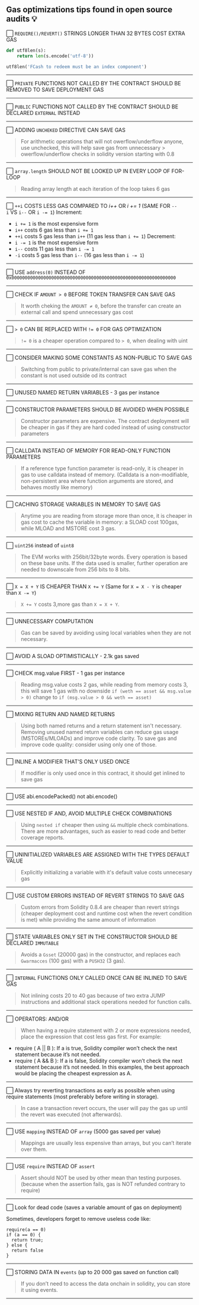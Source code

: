 ## Gas optimizations tips found in open source audits 💡

⬜   `REQUIRE()/REVERT()` STRINGS LONGER THAN 32 BYTES COST EXTRA GAS
```python
def utf8len(s):
    return len(s.encode('utf-8'))

utf8len('FCash to redeem must be an index component')
```

---

⬜  `PRIVATE` FUNCTIONS NOT CALLED BY THE CONTRACT SHOULD BE REMOVED TO SAVE DEPLOYMENT GAS

---

⬜ `PUBLIC` FUNCTIONS NOT CALLED BY THE CONTRACT SHOULD BE DECLARED `EXTERNAL` INSTEAD

---

⬜   ADDING `UNCHEKED` DIRECTIVE CAN SAVE GAS
> For arithmetic operations that will not owerflow/underflow anyone, use unchecked, this will help save gas from unnecessary > owerflow/underflow checks in solidity version starting with 0.8

---

⬜   `array.length` SHOULD NOT BE LOOKED UP IN EVERY LOOP OF FOR-LOOP
> Reading array length at each iteration of the loop takes 6 gas

---

⬜   `++i` COSTS LESS GAS COMPARED TO *i++* OR *i += 1* (SAME FOR `--i` VS `i--` OR `i -= 1`)
    Increment:
- `i += 1` is the most expensive form
- `i++` costs 6 gas less than `i += 1`
- `++i` costs 5 gas less than `i++` (11 gas less than `i += 1`)
    Decrement:
- `i -= 1` is the most expensive form
- `i--` costs 11 gas less than `i -= 1`
- `-i` costs 5 gas less than `i--` (16 gas less than `i -= 1`)
---

⬜   USE `address(0)` INSTEAD OF `0x00000000000000000000000000000000000000000000000000000000000000`

---

⬜   CHECK IF `AMOUNT > 0` BEFORE TOKEN TRANSFER CAN SAVE GAS
> It worth cheking the `AMOUNT ≠ 0`, before the transfer can create an external call and spend unnecessary gas cost

---

⬜   `> 0` CAN BE REPLACED WITH `!= 0` FOR GAS OPTIMIZATION
> `!= 0` is a cheaper operation compared to `> 0`, when dealing with uint

---

⬜   CONSIDER MAKING SOME CONSTANTS AS NON-PUBLIC TO SAVE GAS
> Switching from public to private/internal can save gas when the constant is not used outside od its contract
---

⬜ UNUSED NAMED RETURN VARIABLES - 3 gas per instance

---

⬜  CONSTRUCTOR PARAMETERS SHOULD BE AVOIDED WHEN POSSIBLE
> Constructor parameters are expensive. The contract deployment will be cheaper in gas if they are hard coded instead of using constructor parameters

---

⬜  CALLDATA INSTEAD OF MEMORY FOR READ-ONLY FUNCTION PARAMETERS
> If a reference type function parameter is read-only, it is cheaper in gas to use calldata instead of memory. (Calldata is a non-modifiable, non-persistent area where function arguments are stored, and behaves mostly like memory)
--- 

⬜  CACHING STORAGE VARIABLES IN MEMORY TO SAVE GAS
> Anytime you are reading from storage more than once, it is cheaper in gas cost to cache the variable in memory: a SLOAD cost 100gas, while MLOAD and MSTORE cost 3 gas.
--- 

⬜  `uint256` instead of `uint8`
> The EVM works with 256bit/32byte words. Every operation is based on these base units. If the data used is smaller, further operation are needed to downscale from 256 bits to 8 bits.
--- 

⬜  `X = X + Y` IS CHEAPER THAN `X += Y` (Same for `X = X - Y` is cheaper than `X -= Y`)
> `X += Y` costs 3,more gas than `X = X + Y`.
---

⬜ UNNECESSARY COMPUTATION
> Gas can be saved by avoiding using local variables when they are not necessary.
---

⬜ AVOID A SLOAD OPTIMISTICALLY - 2.1k gas saved

---

⬜ CHECK msg.value FIRST - 1 gas per instance
> Reading msg.value costs 2 gas, while reading from memory costs 3, this will save 1 gas with no downside
> `if (weth == asset && msg.value > 0)` change to `if (msg.value > 0 && weth == asset)`
---

⬜ MIXING RETURN AND NAMED RETURNS
> Using both named returns and a return statement isn't necessary. Removing unused named return variables can reduce gas usage (MSTOREs/MLOADs) and improve code clarity. 
> To save gas and improve code quality: consider using only one of those.
---

⬜ INLINE A MODIFIER THAT’S ONLY USED ONCE
> If modifier is only used once in this contract, it should get inlined to save gas
---

⬜  USE abi.encodePacked() not abi.encode()

---

⬜ USE NESTED IF AND, AVOID MULTIPLE CHECK COMBINATIONS 
> Using `nested if` cheaper then using `&&` multiple check combinations. There are more advantages, such as easier to read code and better coverage reports.

---

⬜ UNINITIALIZED VARIABLES ARE ASSIGNED WITH THE TYPES DEFAULT VALUE
> Explicitly initializing a variable with it's default value costs unnecesary gas

---

⬜ USE CUSTOM ERRORS INSTEAD OF REVERT STRINGS TO SAVE GAS
> Custom errors from Solidity 0.8.4 are cheaper than revert strings (cheaper deployment cost and runtime cost when the revert condition is met) while providing the same amount of information

---

⬜ STATE VARIABLES ONLY SET IN THE CONSTRUCTOR SHOULD BE DECLARED `IMMUTABLE`
> Avoids a `Gsset` (20000 gas) in the constructor, and replaces each `Gwarmacces` (100 gas) with a `PUSH32` (3 gas).

---

⬜ `INTERNAL` FUNCTIONS ONLY CALLED ONCE CAN BE INLINED TO SAVE GAS
> Not inlining costs 20 to 40 gas because of two extra JUMP instructions and additional stack operations needed for function calls.

---
 
⬜ OPERATORS: AND/OR

> When having a require statement with 2 or more expressions needed, place the expression that cost less gas first.
For example:
- require ( A || B ): If a is true, Solidity compiler won’t check the next statement because it’s not needed.
- require ( A && B ): If a is false, Solidity compiler won’t check the next statement because it’s not needed.
In this examples, the best approach would be placing the cheapest expression as A.

---

⬜ Always try reverting transactions as early as possible when using require statements (most preferably before writing in storage). 
> In case a transaction revert occurs, the user will pay the gas up until the revert was executed (not afterwards).

---

⬜ USE `mapping` INSTEAD OF `array` (5000 gas saved per value)

> Mappings are usually less expensive than arrays, but you can’t iterate over them.
---

⬜  USE `require` INSTEAD OF `assert`

> Assert should NOT be used by other mean than testing purposes. (because when the assertion fails, gas is NOT refunded contrary to require)

--- 

⬜  Look for dead code (saves a variable amount of gas on deployment)

Sometimes, developers forget to remove useless code like:
```plain
require(a == 0)
if (a == 0) {
  return true;
} else {
  return false
}
```

---

⬜ STORING DATA IN `events` (up to 20 000 gas saved on function call)
> If you don’t need to access the data onchain in solidity, you can store it using events.
---


